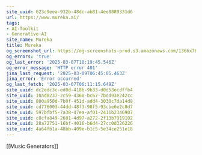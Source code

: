 ```yaml
---
site_uuid: 623c9eea-932b-48dc-ab81-4ee8889331d6
url: https://www.mureka.ai/
tags:
- AI-Toolkit
- Generative-AI
site_name: Mureka
title: Mureka
og_screenshot_url: https://og-screenshots-prod.s3.amazonaws.com/1366x768/80/false/a3153e764ffaeb7fefb51e9ac3803ec77f6f09ae0598be71decdd19e0f4e8557.jpeg
og_errors: 'true'
og_last_error: '2025-03-07T10:19:45.546Z'
og_error_message: 'HTTP error 401'
jina_last_request: '2025-03-09T06:45:05.463Z'
jina_error: 'Error occurred'
og_last_fetch: '2025-03-07T06:11:15.649Z'
site_uuid: dc2edc3c-ed0d-418b-9b33-d0d53ecdffb4
site_uuid: 10ad8237-2c59-4360-bc67-7bdd93e242cc
site_uuid: 800a950d-7b0f-451d-add4-3030c7da14d8
site_uuid: cd776003-44dd-48f3-98f5-93cbe6e2c8d7
site_uuid: 597bfbf5-7a38-47ea-af01-2411b2346907
site_uuid: c8cfa849-2601-4d97-a272-2f13b7919102
site_uuid: 28a72751-16bf-4016-b6d4-27cc0d326226
site_uuid: 4a64fb1a-48bb-409e-b1c5-5e34ce251e18
---
```

[[Music Generators]]

